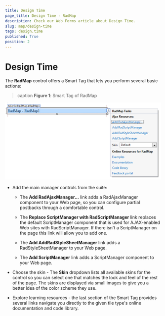 ```yaml
---
title: Design Time
page_title: Design Time - RadMap
description: Check our Web Forms article about Design Time.
slug: map/design-time
tags: design,time
published: True
position: 2
---
```


# Design Time

The **RadMap** control offers a Smart Tag that lets you perform several basic actions:

>caption **Figure 1**: Smart Tag of RadMap

![map-smart-tag](images/map-smart-tag.png)

* Add the main manager controls from the suite:

	* The **Add RadAjaxManager...** link adds a RadAjaxManager component to your Web page, so you can configure partial postbacks through a comfortable control.

	* The **Replace ScriptManager with RadScriptManager** link replaces the default ScriptManager component that is used for AJAX-enabled Web sites with RadScriptManager. If there isn't a ScriptManager on the page this link will allow you to add one.

	* The **Add AddRadStyleSheetManager** link adds a RadStyleSheetManager to your Web page.

	* The **Add ScriptManager** link adds a ScriptManager component to your Web page.

* Choose the skin - The **Skin** dropdown lists all available skins for the control so you can select one that matches the look and feel of the rest of the page. The skins are displayed via small images to give you a better idea of the color scheme they use.

* Explore learning resources - the last section of the Smart Tag provides several links navigate you directly to the given tile type's online documentation and code library.
